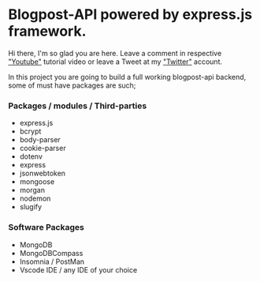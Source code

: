 # Blogpost-API powered by express.js framework.
Hi there, I'm so glad you are here. Leave a comment in respective ["Youtube"] tutorial video or leave a Tweet at my ["Twitter"] account.

["Youtube"]: https://youtube.com/@joshcodingenv
["Twitter"]: https://youtube.com/joshcodingenv

In this project you are going to build a full working blogpost-api backend, some of must have packages are such;

### Packages / modules / Third-parties
* express.js 
* bcrypt
* body-parser
* cookie-parser
* dotenv
* express
* jsonwebtoken
* mongoose
* morgan
* nodemon
* slugify

### Software Packages
* MongoDB 
* MongoDBCompass
* Insomnia / PostMan
* Vscode IDE / any IDE of your choice